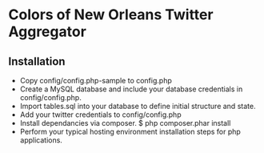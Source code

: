 # Colors of New Orleans Twitter Aggregator #

## Installation ##
* Copy config/config.php-sample to config.php
* Create a MySQL database and include your database credentials in config/config.php.
* Import tables.sql into your database to define initial structure and state.
* Add your twitter credentials to config/config.php
* Install dependancies via composer.
    $ php composer.phar install
* Perform your typical hosting environment installation steps for php applications.
